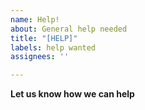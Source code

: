 ```yaml
---
name: Help!
about: General help needed
title: "[HELP]"
labels: help wanted
assignees: ''

---
```


**Let us know how we can help**
